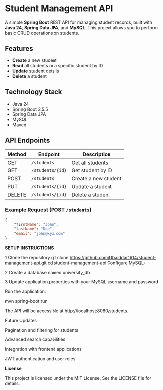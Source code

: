 # Student Management API

A simple **Spring Boot** REST API for managing student records, built with **Java 24**, **Spring Data JPA**, and **MySQL**. This project allows you to perform basic CRUD operations on students.

## Features

- **Create** a new student
- **Read** all students or a specific student by ID
- **Update** student details
- **Delete** a student

## Technology Stack

- Java 24
- Spring Boot 3.5.5
- Spring Data JPA
- MySQL
- Maven

## API Endpoints

| Method | Endpoint                  | Description                  |
|--------|---------------------------|------------------------------|
| GET    | `/students`               | Get all students             |
| GET    | `/students/{id}`          | Get student by ID            |
| POST   | `/students`               | Create a new student         |
| PUT    | `/students/{id}`          | Update a student             |
| DELETE | `/students/{id}`          | Delete a student             |

### Example Request (POST `/students`)

```json
{
    "firstName": "John",
    "lastName": "Doe",
    "email": "john@xyz.com"
}
```

**SETUP INSTRUCTIONS**

1 Clone the repository
git clone https://github.com/Ubaiddar1614/student-management-api.git
cd student-management-api
Configure MySQL:

2 Create a database named university_db

3 Update application.properties with your MySQL username and password

Run the application:

mvn spring-boot:run


The API will be accessible at http://localhost:8080/students.

Future Updates

Pagination and filtering for students

Advanced search capabilities

Integration with frontend applications

JWT authentication and user roles

**License**

This project is licensed under the MIT License. See the LICENSE
 file for details.


